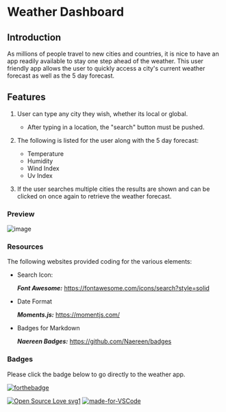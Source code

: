 # Weather Dashboard

## Introduction
 As millions of people travel to new cities and countries, it is nice to have an app readily available to stay one step ahead of the weather.  This user friendly app allows the user to quickly access a city's current weather forecast as well as the 5 day forecast.


## Features
   1. User can type any city they wish, whether its local or global.
      * After typing in a location, the "search" button must be pushed.
    <br>

   2. The following is listed for the user along with the 5 day forecast:
      * Temperature
      * Humidity
      * Wind Index
      * Uv Index
    

3. If the user searches multiple cities the results are shown and can be clicked on once again to retrieve the weather forecast. 




### Preview

![image](assets/scheduler_preview.jpg)


### Resources

The following websites provided coding for the various elements:

* Search Icon:

    ***Font Awesome:*** https://fontawesome.com/icons/search?style=solid


* Date Format

    ***Moments.js:***  https://momentjs.com/


* Badges for Markdown

    ***Naereen Badges:*** https://github.com/Naereen/badges



### Badges
Please click the badge below to go directly to the weather app.

[![forthebadge](https://forthebadge.com/images/badges/check-it-out.svg)](https://lturner19.github.io/weather_dashboard/)

[![Open Source Love svg1](https://badges.frapsoft.com/os/v1/open-source.svg?v=103)](https://github.com/ellerbrock/open-source-badges/)
[![made-for-VSCode](https://img.shields.io/badge/Made%20for-VSCode-1f425f.svg)](https://code.visualstudio.com/)











